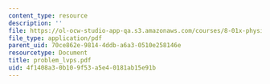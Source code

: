 ```yaml
---
content_type: resource
description: ''
file: https://ol-ocw-studio-app-qa.s3.amazonaws.com/courses/8-01x-physics-i-classical-mechanics-with-an-experimental-focus-fall-2002/4f1408a30b109f53a5e40181ab15e91b_problem_lvps.pdf
file_type: application/pdf
parent_uid: 70ce862e-9814-4ddb-a6a3-0510e258146e
resourcetype: Document
title: problem_lvps.pdf
uid: 4f1408a3-0b10-9f53-a5e4-0181ab15e91b
---
```


